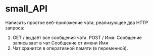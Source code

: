 # small_API

Написать простое веб-приложение чата, реализующее два HTTP запроса:
1. GET / выдаёт все сообщения чата. POST / Имя: Сообщение записывает в чат Сообщение от имени Имя
2. Чат хранится в оперативной памяти (в переменной).
